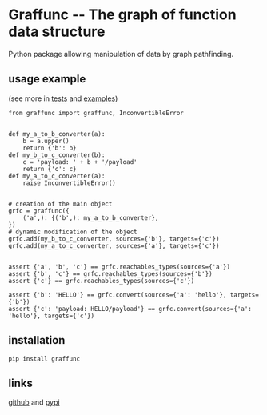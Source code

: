 # Graffunc -- The graph of function data structure
Python package allowing manipulation of data by graph pathfinding.

## usage example
(see more in [tests](graffunc/test/) and [examples](examples/))

    from graffunc import graffunc, InconvertibleError


    def my_a_to_b_converter(a):
        b = a.upper()
        return {'b': b}
    def my_b_to_c_converter(b):
        c = 'payload: ' + b + '/payload'
        return {'c': c}
    def my_a_to_c_converter(a):
        raise InconvertibleError()


    # creation of the main object
    grfc = graffunc({
        ('a',): {('b',): my_a_to_b_converter},
    })
    # dynamic modification of the object
    grfc.add(my_b_to_c_converter, sources={'b'}, targets={'c'})
    grfc.add(my_a_to_c_converter, sources={'a'}, targets={'c'})


    assert {'a', 'b', 'c'} == grfc.reachables_types(sources={'a'})
    assert {'b', 'c'} == grfc.reachables_types(sources={'b'})
    assert {'c'} == grfc.reachables_types(sources={'c'})

    assert {'b': 'HELLO'} == grfc.convert(sources={'a': 'hello'}, targets={'b'})
    assert {'c': 'payload: HELLO/payload'} == grfc.convert(sources={'a': 'hello'}, targets={'c'})


## installation

    pip install graffunc


## links
[github](http://github.com/aluriak/graffunc) and [pypi](http://pypi.python.org/pypi/graffunc)
